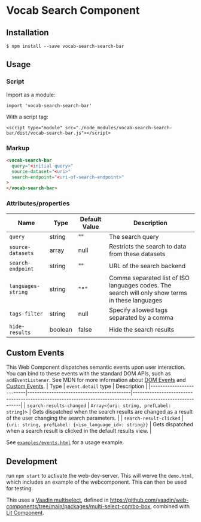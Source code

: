 # Vocab Search Component

## Installation

```
$ npm install --save vocab-search-search-bar
```

## Usage

### Script

Import as a module:

```
import 'vocab-search-search-bar'
```

With a script tag:

```
<script type="module" src="./node_modules/vocab-search-search-bar/dist/vocab-search-bar.js"></script>
```

### Markup

```html
<vocab-search-bar
  query="<initial query>"
  source-dataset="<uri>"
  search-endpoint="<uri-of-search-endpoint>"
>
</vocab-search-bar>
```

### Attributes/properties

| Name               | Type    | Default Value | Description                                                                                     |
| ------------------ | ------- | ------------- | ----------------------------------------------------------------------------------------------- |
| `query`            | string  | ""            | The search query                                                                                |
| `source-datasets`  | array   | null          | Restricts the search to data from these datasets                                                |
| `search-endpoint`  | string  | ""            | URL of the search backend                                                                       |
| `languages-string` | string  | "\*"          | Comma separated list of ISO languages codes. The search will only show terms in these languages |
| `tags-filter`      | string  | null          | Specify allowed tags separated by a comma                                                       |
| `hide-results`     | boolean | false         | Hide the search results                                                                         |

## Custom Events

This Web Component dispatches semantic events upon user interaction. You can bind to these events with the standard DOM APIs, such as `addEventListener`. See MDN for more information about [DOM Events](https://developer.mozilla.org/en-US/docs/Web/Events) and [Custom Events](https://developer.mozilla.org/en-US/docs/Web/API/CustomEvent/CustomEvent).
| Type | `event.detail` type | Description |
|--------------------------|-------------------------------------------|-------------------------------------------------------------------------------------------------------------|
| `search-results-changed` | `Array<{uri: string, prefLabel: string}>` | Gets dispatched when the search results are changed as a result of the user changing the search parameters. |
| `search-result-clicked` | `{uri: string, prefLabel: {<iso_language_id>: string}}` | Gets dispatched when a search result is clicked in the default results view. |

See [`examples/events.html`](https://github.com/vlizBE/vocabserver-webcomponent/blob/main/examples/events.html) for a usage example.

## Development
run `npm start` to activate the web-dev-server. This will werve the `demo.html`, which includes an example of the webcomponent. This can then be used for testing.

This uses a [Vaadin multiselect](https://vaadin.com/docs/latest/components/multi-select-combo-box), defined in https://github.com/vaadin/web-components/tree/main/packages/multi-select-combo-box, combined with [Lit Component](https://lit.dev/docs/components/overview/).